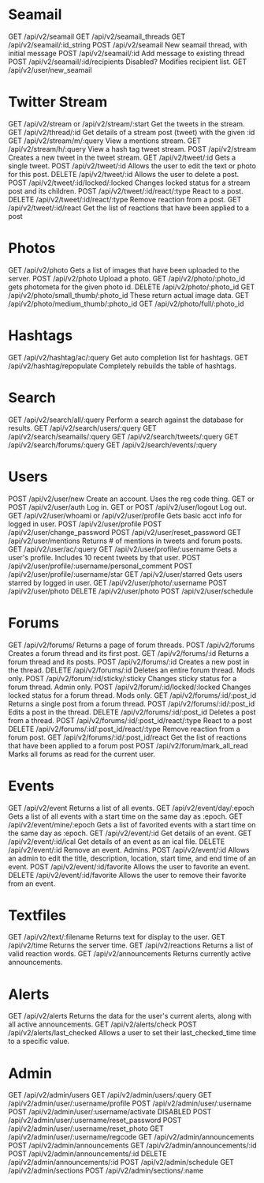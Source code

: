 
# Seamail
GET /api/v2/seamail
GET /api/v2/seamail_threads
GET /api/v2/seamail/:id_string
POST /api/v2/seamail											New seamail thread, with initial message
POST /api/v2/seamail/:id										Add message to existing thread
POST /api/v2/seamail/:id/recipients								Disabled? Modifies recipient list.
GET /api/v2/user/new_seamail

# Twitter Stream
GET /api/v2/stream or /api/v2/stream/:start						Get the tweets in the stream.
GET /api/v2/thread/:id											Get details of a stream post (tweet) with the given :id
GET /api/v2/stream/m/:query									View a mentions stream. 
GET /api/v2/stream/h/:query									View a hash tag tweet stream.
POST /api/v2/stream											Creates a new tweet in the tweet stream.
GET /api/v2/tweet/:id											Gets a single tweet.
POST /api/v2/tweet/:id											Allows the user to edit the text or photo for this post. 
DELETE /api/v2/tweet/:id										Allows the user to delete a post.
POST /api/v2/tweet/:id/locked/:locked							Changes locked status for a stream post and its children. 
POST /api/v2/tweet/:id/react/:type								React to a post. 
DELETE /api/v2/tweet/:id/react/:type								Remove reaction from a post.
GET /api/v2/tweet/:id/react										Get the list of reactions that have been applied to a post

# Photos
GET /api/v2/photo												Gets a list of images that have been uploaded to the server.
POST /api/v2/photo											Upload a photo.
GET /api/v2/photo/:photo_id									gets photometa for the given photo id.
DELETE /api/v2/photo/:photo_id
GET /api/v2/photo/small_thumb/:photo_id							These return actual image data.
GET /api/v2/photo/medium_thumb/:photo_id
GET /api/v2/photo/full/:photo_id

# Hashtags
GET /api/v2/hashtag/ac/:query									Get auto completion list for hashtags. 
GET /api/v2/hashtag/repopulate									Completely rebuilds the table of hashtags.

# Search
GET /api/v2/search/all/:query									Perform a search against the database for results.
GET /api/v2/search/users/:query
GET /api/v2/search/seamails/:query
GET /api/v2/search/tweets/:query
GET /api/v2/search/forums/:query
GET /api/v2/search/events/:query

# Users
POST /api/v2/user/new										Create an account. Uses the reg code thing.
GET or POST /api/v2/user/auth									Log in.
GET or POST /api/v2/user/logout								Log out.
GET /api/v2/user/whoami or /api/v2/user/profile					Gets basic acct info for logged in user.
POST /api/v2/user/profile
POST /api/v2/user/change_password
POST /api/v2/user/reset_password
GET /api/v2/user/mentions										Returns # of mentions in tweets and forum posts.
GET /api/v2/user/ac/:query
GET /api/v2/user/profile/:username								Gets a user's profile. Includes 10 recent tweets by that user.
POST /api/v2/user/profile/:username/personal_comment
POST /api/v2/user/profile/:username/star
GET /api/v2/user/starred										Gets users starred by logged in user.
GET /api/v2/user/photo/:username
POST /api/v2/user/photo
DELETE /api/v2/user/photo
POST /api/v2/user/schedule

# Forums
GET /api/v2/forums/													Returns a page of forum threads.
POST /api/v2/forums													Creates a forum thread and its first post.
GET /api/v2/forums/:id													Returns a forum thread and its posts.
POST /api/v2/forums/:id												Creates a new post in the thread.
DELETE /api/v2/forums/:id												Deletes an entire forum thread. Mods only.
POST /api/v2/forum/:id/sticky/:sticky										Changes sticky status for a forum thread. Admin only.
POST /api/v2/forum/:id/locked/:locked									Changes locked status for a forum thread. Mods only.
GET /api/v2/forums/:id/:post_id											Returns a single post from a forum thread.
POST /api/v2/forums/:id/:post_id										Edits a post in the thread.
DELETE /api/v2/forums/:id/:post_id										Deletes a post from a thread.
POST /api/v2/forums/:id/:post_id/react/:type								React to a post
DELETE /api/v2/forums/:id/:post_id/react/:type							Remove reaction from a forum post.
GET /api/v2/forums/:id/:post_id/react										Get the list of reactions that have been applied to a forum post
POST /api/v2/forum/mark_all_read										Marks all forums as read for the current user.

# Events
GET /api/v2/event														Returns a list of all events.
GET /api/v2/event/day/:epoch											Gets a list of all events with a start time on the same day as :epoch.
GET /api/v2/event/mine/:epoch											Gets a list of favorited events with a start time on the same day as :epoch.
GET /api/v2/event/:id													Get details of an event.
GET /api/v2/event/:id/ical												Get details of an event as an ical file.
DELETE /api/v2/event/:id												Remove an event. Admins.
POST /api/v2/event/:id													Allows an admin to edit the title, description, location, start time, and end time of an event.
POST /api/v2/event/:id/favorite											Allows the user to favorite an event.
DELETE /api/v2/event/:id/favorite										Allows the user to remove their favorite from an event.

# Textfiles
GET /api/v2/text/:filename												Returns text for display to the user. 
GET /api/v2/time														Returns the server time.
GET /api/v2/reactions													Returns a list of valid reaction words.
GET /api/v2/announcements											Returns currently active announcements.

# Alerts
GET /api/v2/alerts														Returns the data for the user's current alerts, along with all active announcements.
GET /api/v2/alerts/check
POST /api/v2/alerts/last_checked										Allows a user to set their last_checked_time time to a specific value.

# Admin
GET /api/v2/admin/users
GET /api/v2/admin/users/:query
GET /api/v2/admin/user/:username/profile
POST /api/v2/admin/user/:username
POST /api/v2/admin/user/:username/activate DISABLED
POST /api/v2/admin/user/:username/reset_password
POST /api/v2/admin/user/:username/reset_photo
GET /api/v2/admin/user/:username/regcode
GET /api/v2/admin/announcements
POST /api/v2/admin/announcements
GET /api/v2/admin/announcements/:id
POST /api/v2/admin/announcements/:id
DELETE /api/v2/admin/announcements/:id
POST /api/v2/admin/schedule
GET /api/v2/admin/sections
POST /api/v2/admin/sections/:name
